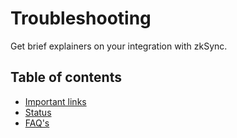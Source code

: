 # Troubleshooting

Get brief explainers on your integration with zkSync.

## Table of contents

- [Important links](./important-links.md)
- [Status](./status.md)
- [FAQ's](./faq/known-issues.md)
